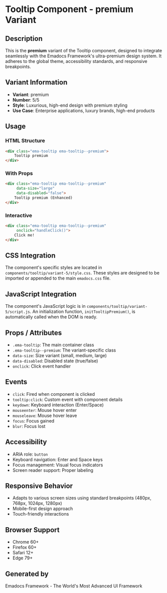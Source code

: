 # Tooltip Component - premium Variant

## Description
This is the **premium** variant of the Tooltip component, designed to integrate seamlessly with the Emadocs Framework's ultra-premium design system. It adheres to the global theme, accessibility standards, and responsive breakpoints.

## Variant Information
- **Variant**: premium
- **Number**: 5/5
- **Style**: Luxurious, high-end design with premium styling
- **Use Case**: Enterprise applications, luxury brands, high-end products

## Usage

### HTML Structure
```html
<div class="ema-tooltip ema-tooltip--premium">
    Tooltip premium
</div>
```

### With Props
```html
<div class="ema-tooltip ema-tooltip--premium" 
     data-size="large" 
     data-disabled="false">
    Tooltip premium (Enhanced)
</div>
```

### Interactive
```html
<div class="ema-tooltip ema-tooltip--premium" 
     onclick="handleClick()">
    Click me!
</div>
```

## CSS Integration
The component's specific styles are located in `components/tooltip/variant-5/style.css`. These styles are designed to be imported or appended to the main `emadocs.css` file.

## JavaScript Integration
The component's JavaScript logic is in `components/tooltip/variant-5/script.js`. An initialization function, `initTooltipPremium()`, is automatically called when the DOM is ready.

## Props / Attributes
- `.ema-tooltip`: The main container class
- `.ema-tooltip--premium`: The variant-specific class
- `data-size`: Size variant (small, medium, large)
- `data-disabled`: Disabled state (true/false)
- `onclick`: Click event handler

## Events
- `click`: Fired when component is clicked
- `tooltip:click`: Custom event with component details
- `keydown`: Keyboard interaction (Enter/Space)
- `mouseenter`: Mouse hover enter
- `mouseleave`: Mouse hover leave
- `focus`: Focus gained
- `blur`: Focus lost

## Accessibility
- ARIA role: `button`
- Keyboard navigation: Enter and Space keys
- Focus management: Visual focus indicators
- Screen reader support: Proper labeling

## Responsive Behavior
- Adapts to various screen sizes using standard breakpoints (480px, 768px, 1024px, 1280px)
- Mobile-first design approach
- Touch-friendly interactions

## Browser Support
- Chrome 60+
- Firefox 60+
- Safari 12+
- Edge 79+

## Generated by
Emadocs Framework - The World's Most Advanced UI Framework
